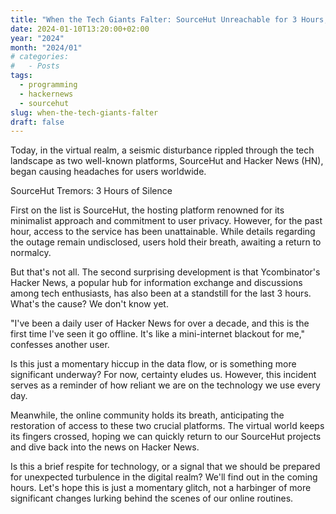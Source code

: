 ```yaml
---
title: "When the Tech Giants Falter: SourceHut Unreachable for 3 Hours, Hacker News Takes a Brief Hiatus"
date: 2024-01-10T13:20:00+02:00
year: "2024"
month: "2024/01"
# categories:
#   - Posts
tags:
  - programming
  - hackernews
  - sourcehut
slug: when-the-tech-giants-falter
draft: false
---
```


Today, in the virtual realm, a seismic disturbance rippled through the tech landscape as two well-known platforms, SourceHut and Hacker News (HN), began causing headaches for users worldwide.

SourceHut Tremors: 3 Hours of Silence

First on the list is SourceHut, the hosting platform renowned for its minimalist approach and commitment to user privacy. However, for the past hour, access to the service has been unattainable. While details regarding the outage remain undisclosed, users hold their breath, awaiting a return to normalcy.

But that's not all. The second surprising development is that Ycombinator's Hacker News, a popular hub for information exchange and discussions among tech enthusiasts, has also been at a standstill for the last 3 hours. What's the cause? We don't know yet.

"I've been a daily user of Hacker News for over a decade, and this is the first time I've seen it go offline. It's like a mini-internet blackout for me," confesses another user.

Is this just a momentary hiccup in the data flow, or is something more significant underway? For now, certainty eludes us. However, this incident serves as a reminder of how reliant we are on the technology we use every day.

Meanwhile, the online community holds its breath, anticipating the restoration of access to these two crucial platforms. The virtual world keeps its fingers crossed, hoping we can quickly return to our SourceHut projects and dive back into the news on Hacker News.

Is this a brief respite for technology, or a signal that we should be prepared for unexpected turbulence in the digital realm? We'll find out in the coming hours. Let's hope this is just a momentary glitch, not a harbinger of more significant changes lurking behind the scenes of our online routines.
